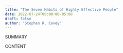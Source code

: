 ```yaml
---
title: "The Seven Habits of Highly Effective People"
date: 2022-07-24T00:00:00-05:00
draft: false
author: "Stephen R. Covey"
---
```


SUMMARY

<!--more-->

CONTENT